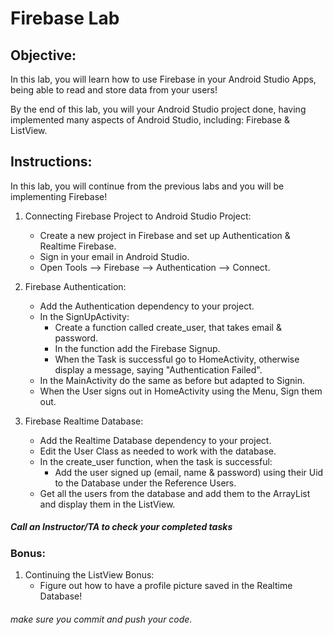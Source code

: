 # Firebase Lab

## Objective: 
In this lab, you will learn how to use Firebase in your Android Studio Apps, being able to read and store data from your users!  

By the end of this lab, you will your Android Studio project done, having implemented many aspects of Android Studio, including: Firebase & ListView.  

## Instructions:

In this lab, you will continue from the previous labs and you will be implementing Firebase!  

1. Connecting Firebase Project to Android Studio Project:
    - Create a new project in Firebase and set up Authentication & Realtime Firebase.
    - Sign in your email in Android Studio.
    - Open Tools --> Firebase --> Authentication --> Connect.
    
2. Firebase Authentication:
    - Add the Authentication dependency to your project.
    - In the SignUpActivity:
        - Create a function called create_user, that takes email & password.
        - In the function add the Firebase Signup.
        - When the Task is successful go to HomeActivity, otherwise display a message, saying "Authentication Failed".
    - In the MainActivity do the same as before but adapted to Signin.
    - When the User signs out in HomeActivity using the Menu, Sign them out.
    
3. Firebase Realtime Database:
    - Add the Realtime Database dependency to your project.
    - Edit the User Class as needed to work with the database.
    - In the create_user function, when the task is successful:
        - Add the user signed up (email, name & password) using their Uid to the Database under the Reference Users.
    - Get all the users from the database and add them to the ArrayList and display them in the ListView.


##### Call an Instructor/TA to check your completed tasks

### Bonus:
    
1. Continuing the ListView Bonus:
    - Figure out how to have a profile picture saved in the Realtime Database! 

 
###### make sure you commit and push your code.
